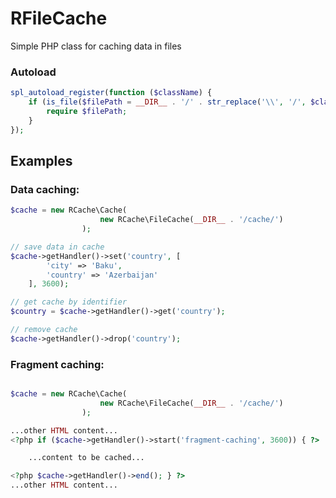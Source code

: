 # RFileCache
<p>Simple PHP class for caching data in files</p>


### Autoload

```php
spl_autoload_register(function ($className) {
	if (is_file($filePath = __DIR__ . '/' . str_replace('\\', '/', $className) . '.php')) {
		require $filePath;
	}
});
```

## Examples

### Data caching:

```php
$cache = new RCache\Cache(
					new RCache\FileCache(__DIR__ . '/cache/')
				);

// save data in cache
$cache->getHandler()->set('country', [
		'city' => 'Baku',
		'country' => 'Azerbaijan'
	], 3600);

// get cache by identifier
$country = $cache->getHandler()->get('country');

// remove cache
$cache->getHandler()->drop('country');
```

### Fragment caching:

```php

$cache = new RCache\Cache(
					new RCache\FileCache(__DIR__ . '/cache/')
				);

...other HTML content...
<?php if ($cache->getHandler()->start('fragment-caching', 3600)) { ?>

    ...content to be cached...

<?php $cache->getHandler()->end(); } ?>
...other HTML content...
```